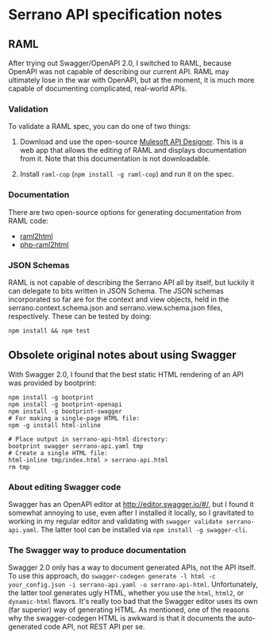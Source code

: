 # Serrano API specification notes

## RAML

After trying out Swagger/OpenAPI 2.0, I switched to RAML, because OpenAPI was not capable of describing our current API. RAML may ultimately lose in the war with OpenAPI, but at the moment, it is much more capable of documenting complicated, real-world APIs.

### Validation

To validate a RAML spec, you can do one of two things:

1. Download and use the open-source [Mulesoft API Designer](https://github.com/mulesoft/api-designer). This is a web app that allows the editing of RAML and displays documentation from it.  Note that this documentation is not downloadable.

2. Install `raml-cop` (`npm install -g raml-cop`) and run it on the spec.

### Documentation

There are two open-source options for generating documentation from RAML code:

* [raml2html](https://github.com/kevinrenskers/raml2html)
* [php-raml2html](https://github.com/mikestowe/php-raml2html)

### JSON Schemas

RAML is not capable of describing the Serrano API all by itself, but luckily it can delegate to bits written in JSON Schema. The JSON schemas incorporated so far are for the context and view objects, held in the serrano.context.schema.json and serrano.view.schema.json files, respectively. These can be tested by doing:

`npm install && npm test`


## Obsolete original notes about using Swagger

With Swagger 2.0, I found that the best static HTML rendering of an API was provided by bootprint:

```
npm install -g bootprint
npm install -g bootprint-openapi
npm install -g bootprint-swagger
# For making a single-page HTML file:
npm -g install html-inline

# Place output in serrano-api-html directory:
bootprint swagger serrano-api.yaml tmp
# Create a single HTML file:
html-inline tmp/index.html > serrano-api.html
rm tmp
```
### About editing Swagger code

Swagger has an OpenAPI editor at http://editor.swagger.io/#/, but I found it somewhat annoying to use, even after I installed it locally, so I gravitated to working in my regular editor and validating with `swagger validate serrano-api.yaml`. The latter tool can be installed via `npm install -g swagger-cli`.

### The Swagger way to produce documentation

Swagger 2.0 only has a way to document generated APIs, not the API itself. To use this approach, do `swagger-codegen generate -l html -c your_config.json -i serrano-api.yaml -o serrano-api-html`. Unfortunately, the latter tool generates ugly HTML, whether you use the `html`, `html2`, or `dynamic-html` flavors. It's really too bad that the Swagger editor uses its own (far superior) way of generating HTML. As mentioned, one of the reasons why the swagger-codegen HTML is awkward is that it documents the auto-generated code API, not REST API per se.

